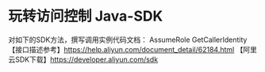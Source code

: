 # 玩转访问控制 Java-SDK

对如下的SDK方法，撰写调用实例代码文档：
AssumeRole
GetCallerIdentity
【接口描述参考】https://help.aliyun.com/document_detail/62184.html
【阿里云SDK下载】https://developer.aliyun.com/sdk
